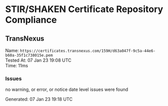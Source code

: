# STIR/SHAKEN Certificate Repository Compliance

## TransNexus

Name: `https://certificates.transnexus.com/159H/d63a047f-9c5a-44e6-b60a-35f1c738015e.pem`\
Tested At: 07 Jan 23 19:08 UTC\
Time: 11ms

### Issues

no warning, or error, or notice date level issues were found

Generated: 07 Jan 23 19:18 UTC